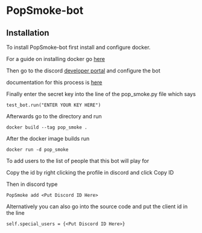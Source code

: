 # PopSmoke-bot
## Installation 
To install PopSmoke-bot first install and configure docker.

For a guide on installing docker go [here](https://docs.docker.com/get-docker/) 

Then go to the discord [developer portal](https://discord.com/developers/) and configure the bot 

documentation for this process is [here](https://discord.com/developers/docs/intro)

Finally enter the secret key into the line of the pop_smoke.py file which says

```
test_bot.run("ENTER YOUR KEY HERE")
```

Afterwards go to the directory and run 

```
docker build --tag pop_smoke .
```

After the docker image builds run 

```
docker run -d pop_smoke
```

To add users to the list of people that this bot will play for

Copy the id by right clicking the profile in discord and click Copy ID

Then in discord type 

```
PopSmoke add <Put Discord ID Here>
```

Alternatively you can also go into the source code and put the client id in the line

```
self.special_users = {<Put Discord ID Here>}
```
